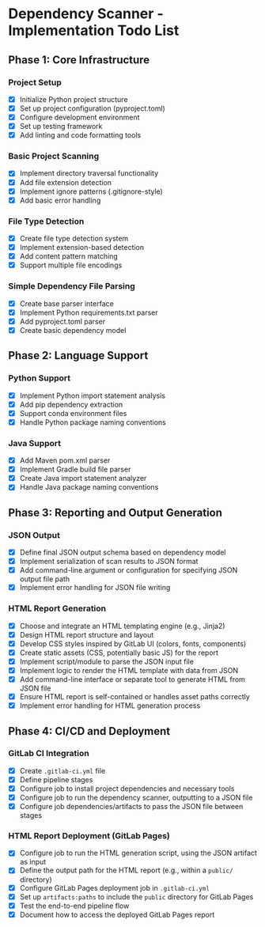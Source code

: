 # Dependency Scanner - Implementation Todo List

## Phase 1: Core Infrastructure

### Project Setup
- [x] Initialize Python project structure
- [x] Set up project configuration (pyproject.toml)
- [x] Configure development environment
- [x] Set up testing framework
- [x] Add linting and code formatting tools

### Basic Project Scanning
- [x] Implement directory traversal functionality
- [x] Add file extension detection
- [x] Implement ignore patterns (.gitignore-style)
- [x] Add basic error handling

### File Type Detection
- [x] Create file type detection system
- [x] Implement extension-based detection
- [x] Add content pattern matching
- [x] Support multiple file encodings

### Simple Dependency File Parsing
- [x] Create base parser interface
- [x] Implement Python requirements.txt parser
- [x] Add pyproject.toml parser
- [x] Create basic dependency model

## Phase 2: Language Support

### Python Support
- [x] Implement Python import statement analysis
- [x] Add pip dependency extraction
- [x] Support conda environment files
- [x] Handle Python package naming conventions

### Java Support
- [x] Add Maven pom.xml parser
- [x] Implement Gradle build file parser
- [x] Create Java import statement analyzer
- [x] Handle Java package naming conventions

## Phase 3: Reporting and Output Generation

### JSON Output
- [x] Define final JSON output schema based on dependency model
- [x] Implement serialization of scan results to JSON format
- [x] Add command-line argument or configuration for specifying JSON output file path
- [x] Implement error handling for JSON file writing

### HTML Report Generation
- [x] Choose and integrate an HTML templating engine (e.g., Jinja2)
- [x] Design HTML report structure and layout
- [x] Develop CSS styles inspired by GitLab UI (colors, fonts, components)
- [x] Create static assets (CSS, potentially basic JS) for the report
- [x] Implement script/module to parse the JSON input file
- [x] Implement logic to render the HTML template with data from JSON
- [x] Add command-line interface or separate tool to generate HTML from JSON file
- [x] Ensure HTML report is self-contained or handles asset paths correctly
- [x] Implement error handling for HTML generation process

## Phase 4: CI/CD and Deployment

### GitLab CI Integration
- [x] Create `.gitlab-ci.yml` file
- [x] Define pipeline stages
- [x] Configure job to install project dependencies and necessary tools
- [x] Configure job to run the dependency scanner, outputting to a JSON file
- [x] Configure job dependencies/artifacts to pass the JSON file between stages

### HTML Report Deployment (GitLab Pages)
- [x] Configure job to run the HTML generation script, using the JSON artifact as input
- [x] Define the output path for the HTML report (e.g., within a `public/` directory)
- [x] Configure GitLab Pages deployment job in `.gitlab-ci.yml`
- [x] Set up `artifacts:paths` to include the `public` directory for GitLab Pages
- [x] Test the end-to-end pipeline flow
- [x] Document how to access the deployed GitLab Pages report

<!-- ### JavaScript Support
- [ ] Implement package.json parser
- [ ] Add yarn.lock support
- [ ] Create JavaScript/TypeScript import analyzer
- [ ] Handle npm package naming conventions -->

<!-- ## Phase 3: Advanced Features

### Additional Language Support
- [x] Add Scala support (build.sbt)
- [ ] Implement Go support (go.mod)
- [ ] Add Ruby support (Gemfile)
- [ ] Implement PHP support (composer.json)

### Import Analysis
- [ ] Create unified import analysis system
- [ ] Implement language-specific import patterns
- [ ] Add source code parsing capabilities
- [ ] Create import-to-package mapping

### Classification System
- [ ] Design dependency classification schema
- [ ] Implement allowed/restricted list management
- [ ] Create classification rules engine
- [ ] Add dependency categorization logic

## Phase 4: Reporting and Integration

### Report Generation
- [ ] Design report templates
- [ ] Implement project overview generation
- [ ] Add dependency analysis reporting
- [ ] Create issues and warnings report

### Configuration System
- [ ] Implement external configuration loading
- [ ] Add configuration validation
- [ ] Create default configurations
- [ ] Support custom patterns and rules

### Documentation and Testing
- [ ] Write user documentation
- [ ] Create API documentation
- [ ] Add comprehensive unit tests
- [ ] Implement integration tests
- [ ] Create usage examples

## Performance Optimization
- [ ] Implement caching system
- [ ] Optimize file system operations
- [ ] Add parallel processing capabilities
- [ ] Profile and optimize critical paths

## Quality Assurance
- [ ] Set up CI/CD pipeline
- [ ] Add code coverage reporting
- [ ] Implement security checks
- [ ] Create benchmark tests

## Final Steps
- [ ] Perform security review
- [ ] Conduct performance testing
- [ ] Create release documentation
- [ ] Prepare distribution package -->